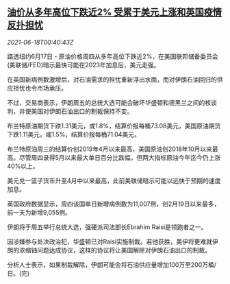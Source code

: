 <!--1623978062000-->
[油价从多年高位下跌近2% 受累于美元上涨和英国疫情反扑担忧](https://cn.reuters.com/article/oil-close-0617-thur-idCNKCS2DU021)
------

<div><i>2021-06-18T00:40:43Z</i></div><p>路透纽约6月17日 - 原油价格周四从多年高位下跌近2%，在美国联邦储备委员会(美联储/FED)暗示最快可能在2023年加息后，美元走强。</p><p>在英国新病例数激增后，对石油需求的担忧重新浮出水面，而对伊朗石油回归的供应担忧也令市场承压。</p><p>不过，交易商表示，伊朗周五的总统大选可能会破坏华盛顿和德黑兰之间的核谈判，并使美国对伊朗石油出口的制裁保持不变。</p><p>布兰特原油期货下跌1.31美元，或1.8%，结算价报每桶73.08美元，美国原油期货下跌1.11美元，或1.5%，结算价报每桶71.04美元。</p><p>布兰特原油周三的结算价创2019年4月以来最高，美国原油创2018年10月以来最高。尽管周四录得5月以来最大单日百分比跌幅，但两大指标原油今年迄今仍上涨40%以上。</p><p>美元兑一篮子货币升至4月中以来最高，此前美联储暗示可能以远快于预期的速度加息。</p><p>英国政府数据显示，周四该国单日新增病例数为11,007例，创2月19日以来最多，前一天为新增9,055例。</p><p>伊朗将于周五举行总统大选，强硬派司法部长Ebrahim Raisi是领跑者之一。</p><p>因涉嫌参与处决政治犯，华盛顿已对Raisi实施制裁。若他获胜，美伊将更难就伊朗的浓缩铀问题达成协议，这样的协议将让美国解除对伊朗石油出口的制裁。</p><p>分析人士表示，如果制裁解除，伊朗可能会将石油供应量增加100万至200万桶/日。(完)</p>
